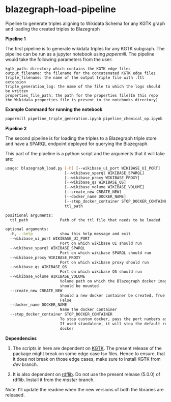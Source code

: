 # blazegraph-load-pipeline
Pipeline to generate triples aligning to Wikidata Schema for any KGTK graph and loading the created triples to Blazegraph

**Pipeline 1**

The first pipeline is to generate wikidata triples for any KGTK subgraph. The pipeline can be run as a jupyter notebook using <em>papermill</em>. The pipeline would take the following parameters from the user:

```
kgtk_path: directory which contains the KGTK edge files
output_filename: the filename for the concatenated KGTK edge files
triple_filename: the name of the output triple file with .ttl extension
triple_generation_log: the name of the file to which the logs should be written
properties_file_path: the path for the properties file(In this repo the Wikidata properties file is present in the notebooks directory)
```

**Example Command for running the notebook**

```bash
papermill pipeline_triple_generation.ipynb pipeline_chemical_op.ipynb -p kgtk_path ../data/Q11173 -p output_filename chem_concat_2.tsv.gz -p triple_filename chem_triple_2.ttl -p triple_generation_log chem_log.txt -p properties_file_path ./properties.tsv
```

**Pipeline 2**

The second pipeline is for loading the triples to a Blazegraph triple store and have a SPARQL endpoint deployed for querying the Blazegraph.

This part of the pipeline is a python script and the arguments that it will take are:

```bash
usage: blazegraph_load.py [-h] [--wikibase_ui_port WIKIBASE_UI_PORT]
                          [--wikibase_sparql WIKIBASE_SPARQL]
                          [--wikibase_proxy WIKIBASE_PROXY]
                          [--wikibase_qs WIKIBASE_QS]
                          [--wikibase_volume WIKIBASE_VOLUME]
                          [--create_new CREATE_NEW]
                          [--docker_name DOCKER_NAME]
                          [--stop_docker_container STOP_DOCKER_CONTAINER]
                          ttl_path

positional arguments:
  ttl_path              Path of the ttl file that needs to be loaded

optional arguments:
  -h, --help            show this help message and exit
  --wikibase_ui_port WIKIBASE_UI_PORT
                        Port on which wikibase UI should run
  --wikibase_sparql WIKIBASE_SPARQL
                        Port on which wikibase SPARQL should run
  --wikibase_proxy WIKIBASE_PROXY
                        Port on which wikibase proxy should run
  --wikibase_qs WIKIBASE_QS
                        Port on which wikibase QS should run
  --wikibase_volume WIKIBASE_VOLUME
                        Volume path on which the Blazegraph docker image
                        should be mounted
  --create_new CREATE_NEW
                        Should a new docker container be created, True or
                        False
  --docker_name DOCKER_NAME
                        Name the docker container
  --stop_docker_container STOP_DOCKER_CONTAINER
                        To stop custom docker, pass the port numbers as well.
                        If used standalone, it will stop the default running
                        docker
```



**Dependencies**

1. The scripts in here are dependent on [KGTK](https://github.com/usc-isi-i2/kgtk). The present release of the package might break on some edge case tsv files. Hence to ensure, that it does not break on those edge cases, make sure to install KGTK from <em>dev</em> branch.

2. It is also dependent on [rdflib](https://github.com/RDFLib/rdflib). Do not use the present release (5.0.0) of rdflib. Install it from the <em>master</em> branch.

Note: I'll update the readme when the new versions of both the libraries are released.

   

